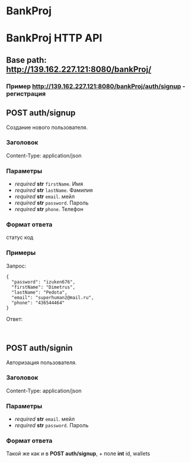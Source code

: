 # BankProj

# BankProj HTTP API

## Base path: http://139.162.227.121:8080/bankProj/ 
### Пример http://139.162.227.121:8080/bankProj/auth/signup - регистрация

## POST auth/signup

Создание нового пользователя.

### Заголовок 
Content-Type: application/json

### Параметры


- *required* **str** `firstName`. Имя
- *required* **str** `lastName`. Фамилия
- *required* **str** `email`. мейл
- *required* **str** `password`. Пароль
- *required* **str** `phone`. Телефон




### Формат ответа
статус код


### Примеры

Запрос:

```
{
  "password": "izuken676",
  "firstName": "Dimetrus",
  "lastName": "Pedota",
  "email": "superhuman2@mail.ru",
  "phone": "436544464"
}
```


Ответ:

```


```


## POST auth/signin

Авторизация пользователя.

### Заголовок 
Content-Type: application/json

### Параметры
- *required* **str** `email`. мейл
- *required* **str** `password`. Пароль

### Формат ответа
Такой же как и в **POST auth/signup**, + поле **int** id, wallets